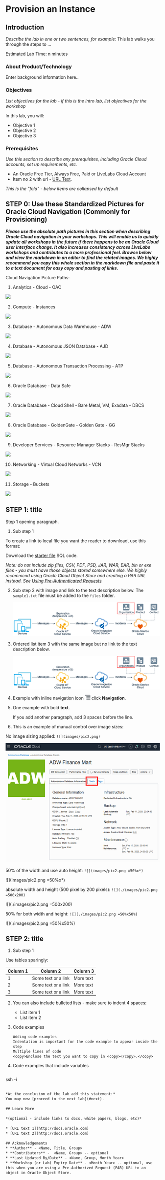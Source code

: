 # Provision an Instance

## Introduction

*Describe the lab in one or two sentences, for example:* This lab walks you through the steps to ...

Estimated Lab Time: n minutes

### About Product/Technology
Enter background information here..

### Objectives

*List objectives for the lab - if this is the intro lab, list objectives for the workshop*

In this lab, you will:
* Objective 1
* Objective 2
* Objective 3

### Prerequisites

*Use this section to describe any prerequisites, including Oracle Cloud accounts, set up requirements, etc.*

* An Oracle Free Tier, Always Free, Paid or LiveLabs Cloud Account
* Item no 2 with url - [URL Text](https://www.oracle.com).

*This is the "fold" - below items are collapsed by default*

## **STEP 0**: Use these Standardized Pictures for Oracle Cloud Navigation (Commonly for Provisioning)

***Please use the absolute path pictures in this section when describing Oracle Cloud navigation in your workshops. This will enable us to quickly update all workshops in the future if there happens to be an Oracle Cloud user interface change.  It also increases consistency across LiveLabs workshops and contributes to a more professional feel.  Browse below and view the markdown in an editor to find the related images. We highly recommend you copy this whole section in the markdown file and paste it to a text document for easy copy and pasting of links.***

Cloud Navigation Picture Paths:

1. Analytics - Cloud - OAC
  
  ![](https://raw.githubusercontent.com/oracle/learning-library/master/common/images/console/analytics-oac.png " ")

2. Compute - Instances
  
  ![](https://raw.githubusercontent.com/oracle/learning-library/master/common/images/console/compute-instances.png " ")

3. Database - Autonomous Data Warehouse - ADW
  
  ![](https://raw.githubusercontent.com/oracle/learning-library/master/common/images/console/database-adw.png " ")

4. Database - Autonomous JSON Database - AJD
  
  ![](https://raw.githubusercontent.com/oracle/learning-library/master/common/images/console/database-ajd.png " ")

5. Database - Autonomous Transaction Processing - ATP
  
  ![](https://raw.githubusercontent.com/oracle/learning-library/master/common/images/console/database-atp.png " ")

6. Oracle Database - Data Safe

  ![](https://raw.githubusercontent.com/oracle/learning-library/master/common/images/console/database-datasafe.png " ")

7. Oracle Database - Cloud Shell - Bare Metal, VM, Exadata - DBCS

  ![](https://raw.githubusercontent.com/oracle/learning-library/master/common/images/console/database-dbcs.png " ")

8. Oracle Database - GoldenGate - Golden Gate - GG

  ![](https://raw.githubusercontent.com/oracle/learning-library/master/common/images/console/database-goldengate.png " ")

9. Developer Services - Resource Manager Stacks - ResMgr Stacks

  ![](https://raw.githubusercontent.com/oracle/learning-library/master/common/images/console/developer-resmgr-stacks.png " ")

10. Networking - Virtual Cloud Networks - VCN

  ![](https://raw.githubusercontent.com/oracle/learning-library/master/common/images/console/networking-vcn.png " ")

11. Storage - Buckets
  
  ![](https://raw.githubusercontent.com/oracle/learning-library/master/common/images/console/storage-buckets.png " ")



## **STEP 1**: title

Step 1 opening paragraph.

1. Sub step 1

  To create a link to local file you want the reader to download, use this format:

  Download the [starter file](files/starter-file.sql) SQL code.

  *Note: do not include zip files, CSV, PDF, PSD, JAR, WAR, EAR, bin or exe files - you must have those objects stored somewhere else. We highly recommend using Oracle Cloud Object Store and creating a PAR URL instead. See [Using Pre-Authenticated Requests](https://docs.cloud.oracle.com/en-us/iaas/Content/Object/Tasks/usingpreauthenticatedrequests.htm)*

2. Sub step 2 with image and link to the text description below. The `sample1.txt` file must be added to the `files` folder.

    ![Image alt text](images/sample1.png "Image title")

3. Ordered list item 3 with the same image but no link to the text description below.

    ![Image alt text](images/sample1.png)

4. Example with inline navigation icon ![Image alt text](images/sample2.png) click **Navigation**.

5. One example with bold **text**.

   If you add another paragraph, add 3 spaces before the line.

6. This is an example of manual control over image sizes:

  No image sizing applied: `![](images/pic2.png)`

  ![](images/pic2.png)

  50% of the width and use auto height: `![](images/pic2.png =50%x*)`

  ![](images/pic2.png =50%x*)

  absolute width and height (500 pixel by 200 pixels): `![](./images/pic2.png =500x200)`

  ![](./images/pic2.png =500x200)

  50% for both width and height:  `![](./images/pic2.png =50%x50%)`

  ![](./images/pic2.png =50%x50%)

## **STEP 2:** title

1. Sub step 1

  Use tables sparingly:

  | Column 1 | Column 2 | Column 3 |
  | --- | --- | --- |
  | 1 | Some text or a link | More text  |
  | 2 |Some text or a link | More text |
  | 3 | Some text or a link | More text |

2. You can also include bulleted lists - make sure to indent 4 spaces:

    - List item 1
    - List item 2

3. Code examples

    ```
    Adding code examples
  	Indentation is important for the code example to appear inside the step
    Multiple lines of code
  	<copy>Enclose the text you want to copy in <copy></copy>.</copy>
    ```

4. Code examples that include variables

	```
  <copy>ssh -i <ssh-key-file></copy>
  ```

*At the conclusion of the lab add this statement:*
You may now [proceed to the next lab](#next).

## Learn More

*(optional - include links to docs, white papers, blogs, etc)*

* [URL text 1](http://docs.oracle.com)
* [URL text 2](http://docs.oracle.com)

## Acknowledgements
* **Author** - <Name, Title, Group>
* **Contributors** -  <Name, Group> -- optional
* **Last Updated By/Date** - <Name, Group, Month Year>
* **Workshop (or Lab) Expiry Date** - <Month Year> -- optional, use this when you are using a Pre-Authorized Request (PAR) URL to an object in Oracle Object Store.


